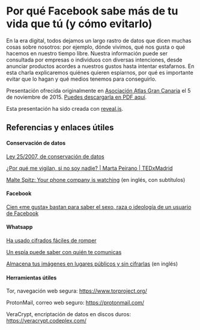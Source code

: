 # Por qué Facebook sabe más de tu vida que tú (y cómo evitarlo)

En la era digital, todos dejamos un largo rastro de datos que dicen muchas cosas sobre nosotros: por ejemplo, dónde vivimos, qué nos gusta o qué hacemos en nuestro tiempo libre. Nuestra información puede ser consultada por empresas o individuos con diversas intenciones, desde anunciar productos acordes a nuestros gustos hasta intentar estafarnos. En esta charla explicaremos quiénes quieren espiarnos, por qué es importante evitar que lo hagan y qué medios tenemos para conseguirlo.

Presentación ofrecida originalmente en
[Asociación Atlas Gran Canaria](https://www.facebook.com/asociacionatlasgrancanaria) el 5 de noviembre de 2015. [Puedes descargarla en PDF aquí](https://github.com/unpollito/lodefacebook/raw/master/presentacion.pdf).

Esta presentación ha sido creada con [reveal.js](https://github.com/hakimel/reveal.js).

## Referencias y enlaces útiles

#### Conservación de datos

[Ley 25/2007, de conservación de datos](https://www.boe.es/buscar/act.php?id=BOE-A-2007-18243)

[¿Por qué me vigilan, si no soy nadie? | Marta Peirano | TEDxMadrid](https://www.youtube.com/watch?v=NPE7i8wuupk)

[Malte Spitz: Your phone company is watching](https://www.ted.com/talks/malte_spitz_your_phone_company_is_watching?language=es) (en inglés, con subtítulos)

#### Facebook

[Cien «me gusta» bastan para saber el sexo, raza o ideología de un usuario de Facebook](http://esmateria.com/2013/03/11/cien-me-gusta-bastan-para-saber-el-sexo-raza-o-ideologia-de-un-usuario-de-facebook/)

#### Whatsapp

[Ha usado cifrados fáciles de romper](http://www.abc.es/tecnologia/moviles-aplicaciones/20131117/abci-seguridad-whatsapp-201311151558.html)

[Un espía puede saber con quién te comunicas](http://www.malavida.com/noticias/una-investigacion-descubre-que-guarda-whatsapp-de-tus-comunicaciones-005688)

[Almacena tus imágenes en lugares públicos y sin cifrarlas](http://mattsevely.com/whatsapp-stores-your-pictures-on-public-servers-without-encryption/) (en inglés)

#### Herramientas útiles

Tor, navegación web segura: https://www.torproject.org/

ProtonMail, correo web seguro: https://protonmail.com/

VeraCrypt, encriptación de datos en discos duros: https://veracrypt.codeplex.com/